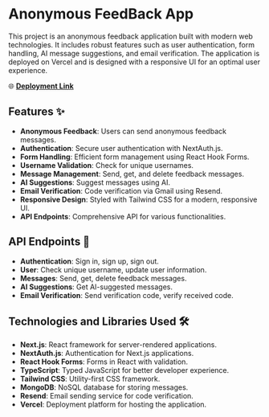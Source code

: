 # Anonymous FeedBack App 

This project is an anonymous feedback application built with modern web technologies. It includes robust features such as user authentication, form handling, AI message suggestions, and email verification. The application is deployed on Vercel and is designed with a responsive UI for an optimal user experience.

🌐 **[Deployment Link](https://feedback-genius.vercel.app/)**

## Features ✨

- **Anonymous Feedback**: Users can send anonymous feedback messages.
- **Authentication**: Secure user authentication with NextAuth.js.
- **Form Handling**: Efficient form management using React Hook Forms.
- **Username Validation**: Check for unique usernames.
- **Message Management**: Send, get, and delete feedback messages.
- **AI Suggestions**: Suggest messages using AI.
- **Email Verification**: Code verification via Gmail using Resend.
- **Responsive Design**: Styled with Tailwind CSS for a modern, responsive UI.
- **API Endpoints**: Comprehensive API for various functionalities.

## API Endpoints 📡

- **Authentication**: Sign in, sign up, sign out.
- **User**: Check unique username, update user information.
- **Messages**: Send, get, delete feedback messages.
- **AI Suggestions**: Get AI-suggested messages.
- **Email Verification**: Send verification code, verify received code.

## Technologies and Libraries Used 🛠️

- **Next.js**: React framework for server-rendered applications.
- **NextAuth.js**: Authentication for Next.js applications.
- **React Hook Forms**: Forms in React with validation.
- **TypeScript**: Typed JavaScript for better developer experience.
- **Tailwind CSS**: Utility-first CSS framework.
- **MongoDB**: NoSQL database for storing messages.
- **Resend**: Email sending service for code verification.
- **Vercel**: Deployment platform for hosting the application.




